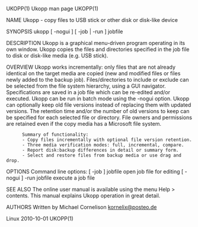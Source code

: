 UKOPP(1)                                                          Ukopp man page                                                          UKOPP(1)

NAME
          Ukopp - copy files to USB stick or other disk or disk-like device

SYNOPSIS
          ukopp [ -nogui ] [ -job | -run ] jobfile

DESCRIPTION
          Ukopp is a graphical menu-driven program operating in its own
          window. Ukopp copies the files and directories specified in the
          job file to disk or disk-like media (e.g. USB stick).

OVERVIEW
          Ukopp works incrementally: only files that are not already identical
          on the target media are copied (new and modified files or files newly
          added to the backup job). Files/directories to include or exclude can
          be selected from the file system hierarchy, using a GUI navigator.
          Specifications are saved in a job file which can be re-edited and/or
          executed. Ukopp can be run in batch mode using the -nogui option.
          Ukopp can optionally keep old file versions instead of replacing them
          with updated versions. The retention time and/or the number of old
          versions to keep can be specified for each selected file or directory.
          File owners and permissions are retained even if the copy media has a
          Microsoft file system.

          Summary of functionality:
          - Copy files incrementally with optional file version retention.
          - Three media verification modes: full, incremental, compare.
          - Report disk:backup differences in detail or summary form.
          - Select and restore files from backup media or use drag and drop.

OPTIONS
          Command line options:
          [ -job ] jobfile           open job file for editing
          [ -nogui ] -run jobfile    execute a job file

SEE ALSO
          The online user manual is available using the menu Help > contents.
          This manual explains Ukopp operation in great detail.

AUTHORS
          Written by Michael Cornelison <kornelix@posteo.de>

Linux                                                               2010-10-01                                                            UKOPP(1)
